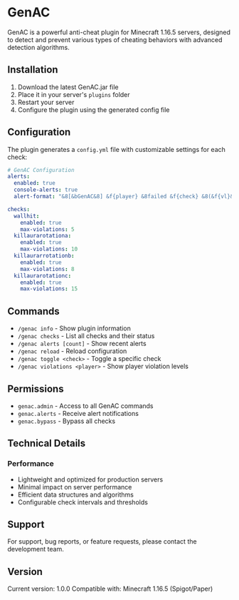 # GenAC

GenAC is a powerful anti-cheat plugin for Minecraft 1.16.5 servers, designed to detect and prevent various types of cheating behaviors with advanced detection algorithms.


## Installation

1. Download the latest GenAC.jar file
2. Place it in your server's `plugins` folder
3. Restart your server
4. Configure the plugin using the generated config file

## Configuration

The plugin generates a `config.yml` file with customizable settings for each check:

```yaml
# GenAC Configuration
alerts:
  enabled: true
  console-alerts: true
  alert-format: "&8[&bGenAC&8] &f{player} &8failed &f{check} &8(&f{vl}&8) &8- &f{details}"

checks:
  wallhit:
    enabled: true
    max-violations: 5
  killaurarotationa:
    enabled: true
    max-violations: 10
  killaurarrotationb:
    enabled: true
    max-violations: 8
  killaurarotationc:
    enabled: true
    max-violations: 15
```

## Commands

- `/genac info` - Show plugin information
- `/genac checks` - List all checks and their status
- `/genac alerts [count]` - Show recent alerts
- `/genac reload` - Reload configuration
- `/genac toggle <check>` - Toggle a specific check
- `/genac violations <player>` - Show player violation levels

## Permissions

- `genac.admin` - Access to all GenAC commands
- `genac.alerts` - Receive alert notifications
- `genac.bypass` - Bypass all checks




## Technical Details



### Performance

- Lightweight and optimized for production servers
- Minimal impact on server performance
- Efficient data structures and algorithms
- Configurable check intervals and thresholds

## Support

For support, bug reports, or feature requests, please contact the development team.

## Version

Current version: 1.0.0
Compatible with: Minecraft 1.16.5 (Spigot/Paper)

